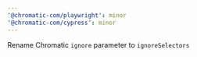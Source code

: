 ```yaml
---
'@chromatic-com/playwright': minor
'@chromatic-com/cypress': minor
---
```


Rename Chromatic `ignore` parameter to `ignoreSelectors`
